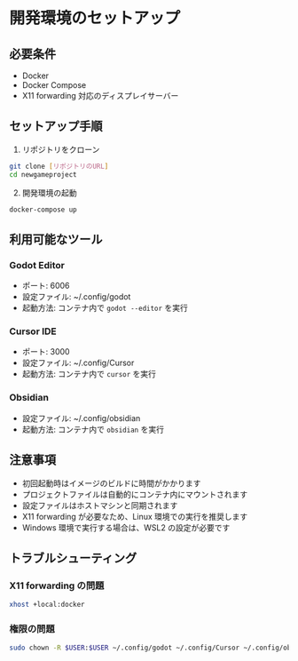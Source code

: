 # 開発環境のセットアップ

## 必要条件

-   Docker
-   Docker Compose
-   X11 forwarding 対応のディスプレイサーバー

## セットアップ手順

1. リポジトリをクローン

```bash
git clone [リポジトリのURL]
cd newgameproject
```

2. 開発環境の起動

```bash
docker-compose up
```

## 利用可能なツール

### Godot Editor

-   ポート: 6006
-   設定ファイル: ~/.config/godot
-   起動方法: コンテナ内で `godot --editor` を実行

### Cursor IDE

-   ポート: 3000
-   設定ファイル: ~/.config/Cursor
-   起動方法: コンテナ内で `cursor` を実行

### Obsidian

-   設定ファイル: ~/.config/obsidian
-   起動方法: コンテナ内で `obsidian` を実行

## 注意事項

-   初回起動時はイメージのビルドに時間がかかります
-   プロジェクトファイルは自動的にコンテナ内にマウントされます
-   設定ファイルはホストマシンと同期されます
-   X11 forwarding が必要なため、Linux 環境での実行を推奨します
-   Windows 環境で実行する場合は、WSL2 の設定が必要です

## トラブルシューティング

### X11 forwarding の問題

```bash
xhost +local:docker
```

### 権限の問題

```bash
sudo chown -R $USER:$USER ~/.config/godot ~/.config/Cursor ~/.config/obsidian
```
